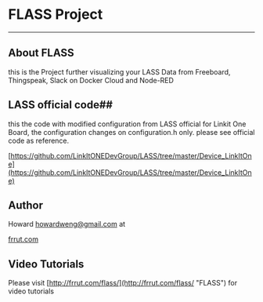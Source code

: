 # FLASS Project #

----------

## About FLASS ##
 this is the Project further visualizing your LASS Data from Freeboard, Thingspeak, Slack on Docker Cloud and Node-RED
 
## LASS official code##
this the code with modified configuration from LASS official for Linkit One Board, the configuration changes on configuration.h only. please see official code as reference.  

[https://github.com/LinkItONEDevGroup/LASS/tree/master/Device_LinkItOne](https://github.com/LinkItONEDevGroup/LASS/tree/master/Device_LinkItOne)  

## Author ##
Howard howardweng@gmail.com
at
 
[frrut.com](http://frrut.com)

## Video Tutorials ##

Please visit [http://frrut.com/flass/](http://frrut.com/flass/ "FLASS") for video tutorials
